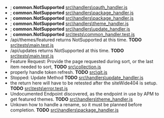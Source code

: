 - ; __common.NotSupported__ [src\handlers\oauth_handler.js](src\handlers\oauth_handler.js)
- ; __common.NotSupported__ [src\handlers\package_handler.js](src\handlers\package_handler.js)
- ; __common.NotSupported__ [src\handlers\package_handler.js](src\handlers\package_handler.js)
- ; __common.NotSupported__ [src\handlers\theme_handler.js](src\handlers\theme_handler.js)
- ; __common.NotSupported__ [src\handlers\update_handler.js](src\handlers\update_handler.js)
- ; __common.NotSupported__ [src\tests\common_handler.test.js](src\tests\common_handler.test.js)
- /api/themes/featured returns NotSupported at this time. __TODO__ [src\tests\main.test.js](src\tests\main.test.js)
- /api/updates returns NotSupported at this time. __TODO__ [src\tests\main.test.js](src\tests\main.test.js)
- Feature Request: Provide the page requested during sort, or the last item needed to sort, __TODO__ [src\collection.js](src\collection.js)
- properly handle token refresh. __TODO__ [src\git.js](src\git.js)
- Stopped: Update Method __TODO__ [src\handlers\update_handler.js](src\handlers\update_handler.js)
- the return here will have to be retested after the siteWide404 is setup. __TODO__ [src\tests\error.test.js](src\tests\error.test.js)
- Undocumented Endpoint discovered, as the endpoint in use by APM to get featured themes. __TODO__ [src\handlers\theme_handler.js](src\handlers\theme_handler.js)
- Unkown how to handle a rename, so it must be planned before completion. __TODO__ [src\handlers\package_handler.js](src\handlers\package_handler.js)
